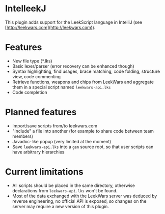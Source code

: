 IntelleekJ
==========

This plugin adds support for the LeekScript language in IntelliJ (see [http://leekwars.com](http://leekwars.com)).

Features
========

* New file type (*.lks)
* Basic lexer/parser (error recovery can be enhanced though)
* Syntax highlighting, find usages, brace matching, code folding, structure view, code commenting
* Retrieve functions, weapons and chips from LeekWars and aggregate them in a special script named `leekwars-api.lks`
* Code completion

Planned features
================
* Import/save scripts from/to leekwars.com
* "Include" a file into another (for example to share code between team members)
* Javadoc-like popup (very limited at the moment)
* Save `leekwars-api.lks` into a `gen` source root, so that user scripts can have arbitrary hierarchies

Current limitations
===================

* All scripts should be placed in the same directory, otherwise declarations from `leekwars-api.lks` won't be found.
* Most of the data exchanged with the LeekWars server was deduced by reverse engineering, no official API is exposed, so changes on the server may require a new version of this plugin.